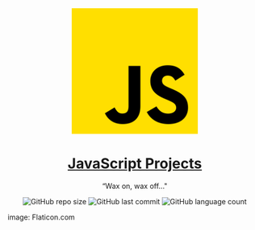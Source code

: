 <div align="center">
  <a href="https://github.com/idorothy/javascript">
    <img src="https://raw.githubusercontent.com/idorothy/idorothy/main/repofiles/png/js.png" alt="Logo" width="250" height="250">
    <h1>JavaScript Projects</h1>
  </a>

  <p align="center">
    “Wax on, wax off..."
  </p>
  
  ![GitHub repo size](https://img.shields.io/github/repo-size/idorothy/javascript) ![GitHub last commit](https://img.shields.io/github/last-commit/idorothy/javascript) ![GitHub language count](https://img.shields.io/github/languages/count/idorothy/javascript)
</div>

image: Flaticon.com

